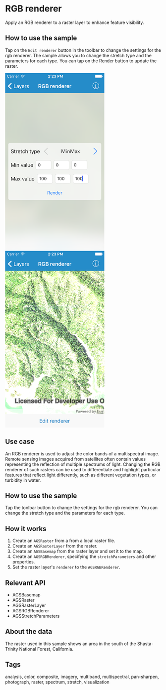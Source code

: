 # RGB renderer

Apply an RGB renderer to a raster layer to enhance feature visibility.

## How to use the sample

Tap on the `Edit renderer` button in the toolbar to change the settings for the rgb renderer. The sample allows you to change the stretch type and the parameters for each type. You can tap on the Render button to update the raster.

![RGB renderer settings](rgb-renderer-1.png)
![RGB renderer edited](rgb-renderer-2.png)

## Use case

An RGB renderer is used to adjust the color bands of a multispectral image. Remote sensing images acquired from satellites often contain values representing the reflection of multiple spectrums of light. Changing the RGB renderer of such rasters can be used to differentiate and highlight particular features that reflect light differently, such as different vegetation types, or turbidity in water.

## How to use the sample

Tap the toolbar button to change the settings for the rgb renderer. You can change the stretch type and the parameters for each type.

## How it works

1. Create an `AGSRaster` from a from a local raster file.
2. Create an `AGSRasterLayer` from the raster.
3. Create an `AGSBasemap` from the raster layer and set it to the map.
4. Create an `AGSRGBRenderer`, specifying the `stretchParameters` and other properties.
5. Set the raster layer's `renderer` to the  `AGSRGBRenderer`.

## Relevant API

* AGSBasemap
* AGSRaster
* AGSRasterLayer
* AGSRGBRenderer
* AGSStretchParameters

## About the data

The raster used in this sample shows an area in the south of the Shasta-Trinity National Forest, California.

## Tags

analysis, color, composite, imagery, multiband, multispectral, pan-sharpen, photograph, raster, spectrum, stretch, visualization
